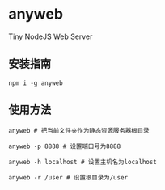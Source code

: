 # anyweb

Tiny NodeJS Web Server

## 安装指南

```
npm i -g anyweb
```

## 使用方法
```
anyweb # 把当前文件夹作为静态资源服务器根目录

anyweb -p 8888 # 设置端口号为8888

anyweb -h localhost # 设置主机名为localhost

anyweb -r /user # 设置根目录为/user
```